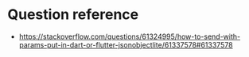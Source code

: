 # Question reference

- https://stackoverflow.com/questions/61324995/how-to-send-with-params-put-in-dart-or-flutter-jsonobjectlite/61337578#61337578